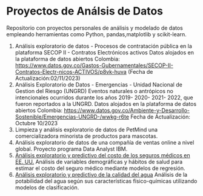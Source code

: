 # Proyectos de Análsis de Datos
Repositorio con proyectos personales de análisis y modelado de datos empleando herramientas como Python, pandas,matplotlib y scikit-learn.

1. Análisis exploratorio de datos - Procesos de contratación pública en la plataforma SECOP II - Contratos Electrónicos activos
Datos alojados en la plataforma de datos abiertos Colombia: https://www.datos.gov.co/Gastos-Gubernamentales/SECOP-II-Contratos-Electr-nicos-ACTIVOS/p8vk-huva (Fecha de Actualización:02/11/2023)
2. Análisis Exploratorio de Datos - Emergencias - Unidad Nacional de Gestion del Riesgo (UNGRD)
Eventos naturales o antrópicos no intencionales ocurridos durante los años 2019- 2020- 2021- 2022, que fueron reportados a la UNGRD.
Datos alojados en la plataforma de datos abiertos Colombia: https://www.datos.gov.co/Ambiente-y-Desarrollo-Sostenible/Emergencias-UNGRD-/wwkg-r6te Fecha de Áctualización: Octubre 10/2023
3. Limpieza y análisis exploratorio de datos de PetMind una comercializadora minorista de productos para mascotas.
4. Análisis exploratorio de datos de una compañía de ventas online a nivel global. Proyecto programa Data Analyst IBM.
5. [Análisis exploratorio y predictivo del costo de los seguros médicos en EE. UU.](./Seguros_Medicos/)
   Análisis de variables demográficas y hábitos de salud para estimar el costo del seguro médico mediante modelos de regresión.
7. [Análisis exploratorio y predictivo de la calidad del agua](./Calidad_del_Agua/)
   Análisis de la potabilidad del agua según sus características físico-químicas utilizando modelos de clasificación.

